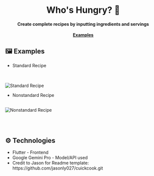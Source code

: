 <h1 align="center">Who's Hungry? 🍳</h1>
<h4 align="center">Create complete recipes by inputting ingredients and servings</h4>

<p align="center">
  <a href="#examples"><b>Examples</b></a>
</p>

<h2 id="examples">🖼️ Examples</h2>

- Standard Recipe

<br/><br/>
![Standard Recipe](https://private-user-images.githubusercontent.com/155038834/329458482-27aaa009-4637-42ee-be2e-3099efe0c165.png?jwt=eyJhbGciOiJIUzI1NiIsInR5cCI6IkpXVCJ9.eyJpc3MiOiJnaXRodWIuY29tIiwiYXVkIjoicmF3LmdpdGh1YnVzZXJjb250ZW50LmNvbSIsImtleSI6ImtleTUiLCJleHAiOjE3MTUzMTU5OTMsIm5iZiI6MTcxNTMxNTY5MywicGF0aCI6Ii8xNTUwMzg4MzQvMzI5NDU4NDgyLTI3YWFhMDA5LTQ2MzctNDJlZS1iZTJlLTMwOTllZmUwYzE2NS5wbmc_WC1BbXotQWxnb3JpdGhtPUFXUzQtSE1BQy1TSEEyNTYmWC1BbXotQ3JlZGVudGlhbD1BS0lBVkNPRFlMU0E1M1BRSzRaQSUyRjIwMjQwNTEwJTJGdXMtZWFzdC0xJTJGczMlMkZhd3M0X3JlcXVlc3QmWC1BbXotRGF0ZT0yMDI0MDUxMFQwNDM0NTNaJlgtQW16LUV4cGlyZXM9MzAwJlgtQW16LVNpZ25hdHVyZT04ZmQ0NTcwMDBiZTQ5YjYwNmJmYjhkZjA2NzBkYWM1NWQ5NTY0OTg2NGNlMzRiZWJlYTYyMWFlOTU1ZDdlMzk2JlgtQW16LVNpZ25lZEhlYWRlcnM9aG9zdCZhY3Rvcl9pZD0wJmtleV9pZD0wJnJlcG9faWQ9MCJ9.HqJW6PkfPLVQJmNQudW99zP5I6vXb3RYuqQNqG5-rqE)

</i></a></li>

- Nonstandard Recipe
<br/><br/>

![Nonstandard Recipe](https://private-user-images.githubusercontent.com/155038834/329459158-31b55adf-ffe8-4495-86b0-119569b4a9aa.png?jwt=eyJhbGciOiJIUzI1NiIsInR5cCI6IkpXVCJ9.eyJpc3MiOiJnaXRodWIuY29tIiwiYXVkIjoicmF3LmdpdGh1YnVzZXJjb250ZW50LmNvbSIsImtleSI6ImtleTUiLCJleHAiOjE3MTUzMTYxNTMsIm5iZiI6MTcxNTMxNTg1MywicGF0aCI6Ii8xNTUwMzg4MzQvMzI5NDU5MTU4LTMxYjU1YWRmLWZmZTgtNDQ5NS04NmIwLTExOTU2OWI0YTlhYS5wbmc_WC1BbXotQWxnb3JpdGhtPUFXUzQtSE1BQy1TSEEyNTYmWC1BbXotQ3JlZGVudGlhbD1BS0lBVkNPRFlMU0E1M1BRSzRaQSUyRjIwMjQwNTEwJTJGdXMtZWFzdC0xJTJGczMlMkZhd3M0X3JlcXVlc3QmWC1BbXotRGF0ZT0yMDI0MDUxMFQwNDM3MzNaJlgtQW16LUV4cGlyZXM9MzAwJlgtQW16LVNpZ25hdHVyZT0wYTYzZTVmZDM1ZDQzZTEyZDU5ZTExOTc2Y2NkNzVlZGY2M2IzMDFmOTdlZDA1MzIxMzgzOTVkYjhlMzYyYTgyJlgtQW16LVNpZ25lZEhlYWRlcnM9aG9zdCZhY3Rvcl9pZD0wJmtleV9pZD0wJnJlcG9faWQ9MCJ9.23L0YvQnUF7iTxnpSalSLTnuOzYtintiIpMGfBdX2-M)
</i></a></li>

<br/><br/>

<h2 id="technologies">⚙️ Technologies</h2>

<ul>
<li>Flutter - Frontend</li>
<li>Google Gemini Pro - Model/API used</li>
<li>Credit to Jason for Readme template: https://github.com/jasonly027/cuickcook.git</li>
<ul>
